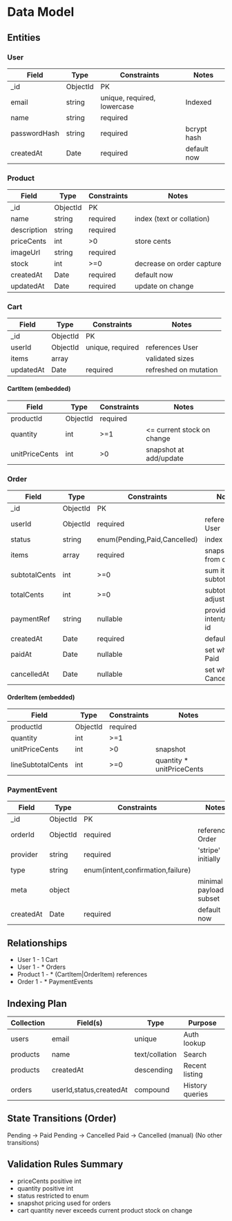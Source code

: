 # Data Model

## Entities

### User
| Field | Type | Constraints | Notes |
|-------|------|-------------|-------|
| _id | ObjectId | PK | |
| email | string | unique, required, lowercase | Indexed |
| name | string | required | |
| passwordHash | string | required | bcrypt hash |
| createdAt | Date | required | default now |

### Product
| Field | Type | Constraints | Notes |
|-------|------|-------------|-------|
| _id | ObjectId | PK | |
| name | string | required | index (text or collation) |
| description | string | required | |
| priceCents | int | >0 | store cents |
| imageUrl | string | required | |
| stock | int | >=0 | decrease on order capture |
| createdAt | Date | required | default now |
| updatedAt | Date | required | update on change |

### Cart
| Field | Type | Constraints | Notes |
|-------|------|-------------|-------|
| _id | ObjectId | PK | |
| userId | ObjectId | unique, required | references User |
| items | array<CartItem> | | validated sizes |
| updatedAt | Date | required | refreshed on mutation |

#### CartItem (embedded)
| Field | Type | Constraints | Notes |
|-------|------|-------------|-------|
| productId | ObjectId | required | |
| quantity | int | >=1 | <= current stock on change |
| unitPriceCents | int | >0 | snapshot at add/update |

### Order
| Field | Type | Constraints | Notes |
|-------|------|-------------|-------|
| _id | ObjectId | PK | |
| userId | ObjectId | required | references User |
| status | string | enum(Pending,Paid,Cancelled) | index |
| items | array<OrderItem> | required | snapshot from cart |
| subtotalCents | int | >=0 | sum item subtotal |
| totalCents | int | >=0 | subtotal + adjustments |
| paymentRef | string | nullable | provider intent/charge id |
| createdAt | Date | required | default now |
| paidAt | Date | nullable | set when Paid |
| cancelledAt | Date | nullable | set when Cancelled |

#### OrderItem (embedded)
| Field | Type | Constraints | Notes |
|-------|------|-------------|-------|
| productId | ObjectId | required | |
| quantity | int | >=1 | |
| unitPriceCents | int | >0 | snapshot |
| lineSubtotalCents | int | >=0 | quantity * unitPriceCents |

### PaymentEvent
| Field | Type | Constraints | Notes |
|-------|------|-------------|-------|
| _id | ObjectId | PK | |
| orderId | ObjectId | required | references Order |
| provider | string | required | 'stripe' initially |
| type | string | enum(intent,confirmation,failure) | |
| meta | object | | minimal payload subset |
| createdAt | Date | required | default now |

## Relationships
- User 1 - 1 Cart
- User 1 - * Orders
- Product 1 - * (CartItem|OrderItem) references
- Order 1 - * PaymentEvents

## Indexing Plan
| Collection | Field(s) | Type | Purpose |
|------------|----------|------|---------|
| users | email | unique | Auth lookup |
| products | name | text/collation | Search |
| products | createdAt | descending | Recent listing |
| orders | userId,status,createdAt | compound | History queries |

## State Transitions (Order)
Pending -> Paid
Pending -> Cancelled
Paid -> Cancelled (manual)
(No other transitions)

## Validation Rules Summary
- priceCents positive int
- quantity positive int
- status restricted to enum
- snapshot pricing used for orders
- cart quantity never exceeds current product stock on change
